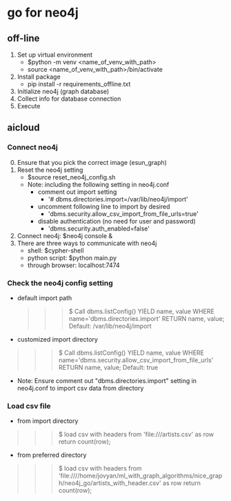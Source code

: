 # go for neo4j
## off-line
1. Set up virtual environment
   - $python -m venv <name_of_venv_with_path>
   - source <name_of_venv_with_path>/bin/activate
2. Install package
   - pip install -r requirements_offline.txt
3. Initialize neo4j (graph database)
4. Collect info for database connection
5. Execute

## aicloud
###  Connect neo4j
0. Ensure that you pick the correct image (esun_graph)
1. Reset the neo4j setting
	- $source reset_neo4j_config.sh
	- Note: including the following setting in neo4j.conf
		- comment out import setting
			- '# dbms.directories.import=/var/lib/neo4j/import'
		- uncomment following line to import by desired
			- 'dbms.security.allow_csv_import_from_file_urls=true'
		- disable authentication (no need for user and password)
			- 'dbms.security.auth_enabled=false'
2. Connect neo4j: $neo4j console &
3. There are three ways to communicate with neo4j
	- shell: $cypher-shell
	- python script: $python main.py
	- through browser: localhost:7474
### Check the neo4j config setting
- default import path
	>>> $ Call dbms.listConfig() YIELD name, value
				WHERE name='dbms.directories.import'
				RETURN name, value;
	>>> Default: /var/lib/neo4j/import
- customized import directory
>>> $ Call dbms.listConfig() YIELD name, value
			WHERE name='dbms.security.allow_csv_import_from_file_urls'
			RETURN name, value;
>>> Default: true
- Note: Ensure comment out "dbms.directories.import" setting in neo4j.conf to import csv data from directory

### Load csv file 
- from import directory
>>> $ load csv with headers from 'file:///artists.csv' as row return count(row);
- from preferred directory
>>> $ load csv with headers from 'file:////home/jovyan/ml_with_graph_algorithms/nice_graph/neo4j_go/artists_with_header.csv' as row return count(row);
 
 